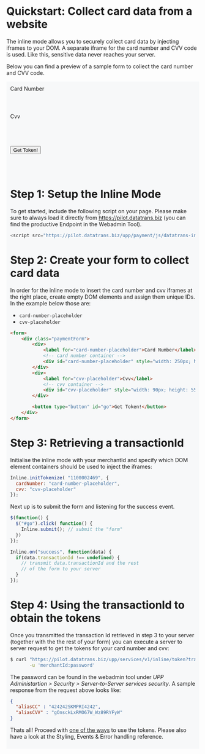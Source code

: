 # Quickstart: Collect card data from a website

The inline mode allows you to securely collect card data by injecting iframes to your DOM. A separate iframe for the card number and CVV code is used. Like this, sensitive data never reaches your server.

Below you can find a preview of a sample form to collect the card number and CVV code.

<link rel="stylesheet" href="https://maxcdn.bootstrapcdn.com/bootstrap/3.3.7/css/bootstrap.min.css" integrity="sha384-BVYiiSIFeK1dGmJRAkycuHAHRg32OmUcww7on3RYdg4Va+PmSTsz/K68vbdEjh4u" crossorigin="anonymous">
<style>
    label { display: block }    
    .paymentForm { border: 0px; background-color: #F7F8F9; padding: 10px }
</style>

<form>
<div class="paymentForm">
<div>
<label for="cardNumberPlaceholder">Card Number</label>
<div id="cardNumberPlaceholder" style="display: inline-block; width: 300px; height: 55px;">
</div>
</div>
<div>
<label for="cvvPlaceholder">Cvv</label>
<div id="cvvPlaceholder" style="display: inline-block; width: 120px; height: 55px;"></div>
</div>

<button type="button" class="btn btn-primary" id="go">Get Token!</button>

</form>

<div id="result" class="alert alert-success" role="alert" style="display: none;"></div>
<br/>
<br/>

<script type="text/javascript" src="https://pilot.datatrans.biz/upp/payment/js/datatrans-inline-1.0.0.js"></script>
<script type="text/javascript">
$(document).ready(function() {
Inline.initTokenize( "1100002469", {
cardNumber: "cardNumberPlaceholder", 
cvv: "cvvPlaceholder"           
});
});

$(document).ajaxComplete(function() {
Inline.initTokenize( "1100002469", {
cardNumber: "cardNumberPlaceholder", 
cvv: "cvvPlaceholder"           
});
});


Inline.on("ready", function() {

Inline.setStyle("cardNumber","width: 80%; background-color: white; border-radius: 4px; border: 1px solid #ccc; padding: .65em .5em; font-size: 91%;");

Inline.setStyle("cvv","width: 80%; background-color: white; border-radius: 4px; border: 1px solid #ccc; padding: .65em .5em; font-size: 91%;");

Inline.setPlaceholder("cardNumber", "4242 4242 4242 4242");
Inline.setPlaceholder("cvv", "123");

Inline.focus("cardNumber");
});

Inline.on("validate", function(data) {
Inline.setStyle("cardNumber", data.fields.cardNumber.valid ? "border: 1px solid #ccc": "border: 1px solid #f00");
Inline.setStyle("cvv", data.fields.cvv.valid ? "border: 1px solid #ccc" : "border: 1px solid #f00");
});

$(function() {
$("#go").click( function() {
Inline.submit(); // submit the "form"
})
});

Inline.on("success", function(data) {
if(data.transactionId !== undefined) {
var trxId = document.getElementById("result");
trxId.textContent = "Your payment token is: " + data.transactionId;
trxId.style.display = 'block';
}
});

</script>

# Step 1: Setup the Inline Mode
To get started, include the following script on your page. Please make sure to always load it directly from https://pilot.datatrans.biz (you can find the productive Endpoint in the Webadmin Tool).

```js
<script src="https://pilot.datatrans.biz/upp/payment/js/datatrans-inline-1.0.0.js"></script>
```

# Step 2: Create your form to collect card data
In order for the inline mode to insert the card number and cvv iframes at the right place, create empty DOM elements and assign them unique IDs. In the example below those are:
- `card-number-placeholder`
- `cvv-placeholder`

```html
<form>
    <div class="paymentForm">
        <div>
            <label for="card-number-placeholder">Card Number</label>
            <!-- card number container -->
            <div id="card-number-placeholder" style="width: 250px; height: 55px;"></div>
        </div>
        <div>
            <label for="cvv-placeholder">Cvv</label>
            <!-- cvv container -->
            <div id="cvv-placeholder" style="width: 90px; height: 55px;"></div>
        </div>

        <button type="button" id="go">Get Token!</button>
    </div>
</form>
```

# Step 3: Retrieving a transactionId

Initialise the inline mode with your merchantId and specify which DOM element containers should be used to inject the iframes:

```js
Inline.initTokenize( "1100002469", {
  cardNumber: "card-number-placeholder", 
  cvv: "cvv-placeholder"                
});
```

Next up is to submit the form and listening for the success event.

```js
$(function() {
  $("#go").click( function() {
    Inline.submit(); // submit the "form"
  })
});

Inline.on("success", function(data) {
  if(data.transactionId !== undefined) {
    // transmit data.transactionId and the rest
    // of the form to your server    
  }
});
```

# Step 4: Using the transactionId to obtain the tokens
Once you transmitted the transaction Id retrieved in step 3 to your server (together with the the rest of your form) you can execute a server to server request to get the tokens for your card number and cvv:

```bash
$ curl "https://pilot.datatrans.biz/upp/services/v1/inline/token?transactionId=170419151426624571" \
       -u 'merchantId:password'
```
The password can be found in the webadmin tool under _UPP Administartion > Security > Server-to-Server services security_. A sample response from the request above looks like:
```json
{
  "aliasCC" : "424242SKMPRI4242",
  "aliasCVV" : "gOnsckLxRMO67W_Wz89RYFyW"
}
```
Thats all! Proceed with [one of the ways](/step-3-use-stored-data.md) to use the tokens. Please also have a look at the Styling, Events & Error handling reference.

